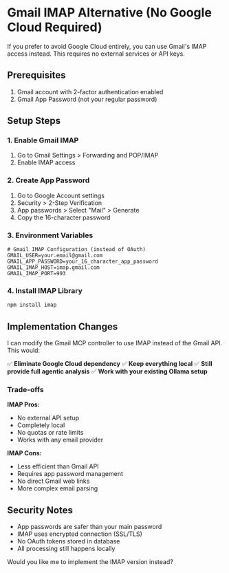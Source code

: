 # Gmail IMAP Alternative (No Google Cloud Required)

If you prefer to avoid Google Cloud entirely, you can use Gmail's IMAP access instead. This requires no external services or API keys.

## Prerequisites

1. Gmail account with 2-factor authentication enabled
2. Gmail App Password (not your regular password)

## Setup Steps

### 1. Enable Gmail IMAP

1. Go to Gmail Settings > Forwarding and POP/IMAP
2. Enable IMAP access

### 2. Create App Password

1. Go to Google Account settings
2. Security > 2-Step Verification
3. App passwords > Select "Mail" > Generate
4. Copy the 16-character password

### 3. Environment Variables

```env
# Gmail IMAP Configuration (instead of OAuth)
GMAIL_USER=your.email@gmail.com
GMAIL_APP_PASSWORD=your_16_character_app_password
GMAIL_IMAP_HOST=imap.gmail.com
GMAIL_IMAP_PORT=993
```

### 4. Install IMAP Library

```bash
npm install imap
```

## Implementation Changes

I can modify the Gmail MCP controller to use IMAP instead of the Gmail API. This would:

✅ **Eliminate Google Cloud dependency**
✅ **Keep everything local**
✅ **Still provide full agentic analysis**
✅ **Work with your existing Ollama setup**

### Trade-offs

**IMAP Pros:**

- No external API setup
- Completely local
- No quotas or rate limits
- Works with any email provider

**IMAP Cons:**

- Less efficient than Gmail API
- Requires app password management
- No direct Gmail web links
- More complex email parsing

## Security Notes

- App passwords are safer than your main password
- IMAP uses encrypted connection (SSL/TLS)
- No OAuth tokens stored in database
- All processing still happens locally

Would you like me to implement the IMAP version instead?
